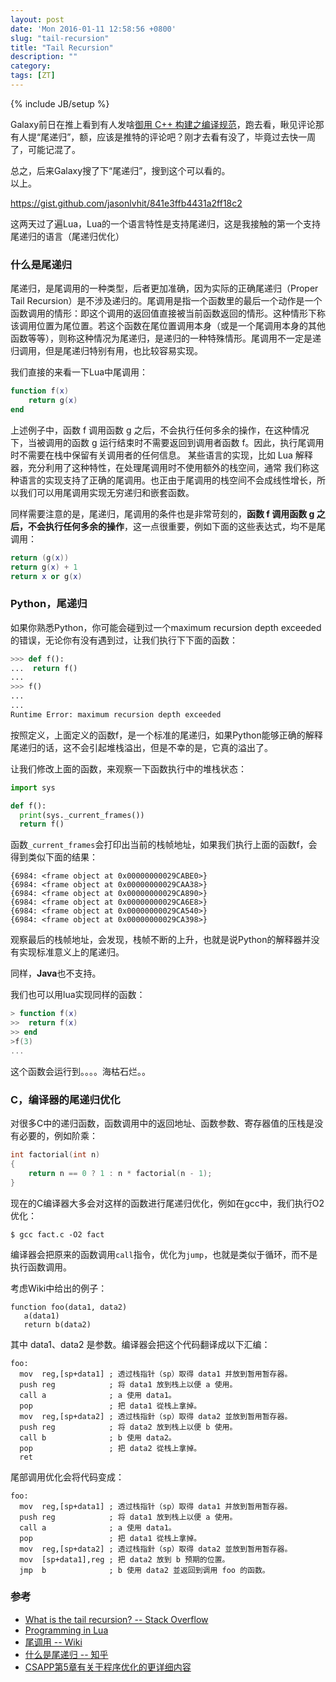```yaml
---
layout: post
date: 'Mon 2016-01-11 12:58:56 +0800'
slug: "tail-recursion"
title: "Tail Recursion"
description: ""
category: 
tags: [ZT]
---
```

{% include JB/setup %}

Galaxy前日在推上看到有人发啥[御用 C++ 构建之编译规范](http://tech.acgtyrant.com/%E5%BE%A1%E7%94%A8-C-%E6%9E%84%E5%BB%BA%E4%B9%8B%E7%BC%96%E8%AF%91%E8%A7%84%E8%8C%83/)，跑去看，瞅见评论那有人提“尾递归”，额，应该是推特的评论吧？刚才去看有没了，毕竟过去快一周了，可能记混了。

总之，后来Galaxy搜了下“尾递归”，搜到这个可以看的。  
以上。

https://gist.github.com/jasonlvhit/841e3ffb4431a2ff18c2

这两天过了遍Lua，Lua的一个语言特性是支持尾递归，这是我接触的第一个支持尾递归的语言（尾递归优化）

### 什么是尾递归

尾递归，是尾调用的一种类型，后者更加准确，因为实际的正确尾递归（Proper Tail Recursion）是不涉及递归的。尾调用是指一个函数里的最后一个动作是一个函数调用的情形：即这个调用的返回值直接被当前函数返回的情形。这种情形下称该调用位置为尾位置。若这个函数在尾位置调用本身（或是一个尾调用本身的其他函数等等），则称这种情况为尾递归，是递归的一种特殊情形。尾调用不一定是递归调用，但是尾递归特别有用，也比较容易实现。

我们直接的来看一下Lua中尾调用：

``` lua
function f(x)
    return g(x)
end
```

上述例子中，函数 f 调用函数 g 之后，不会执行任何多余的操作，在这种情况下，当被调用的函数
g 运行结束时不需要返回到调用者函数 f。因此，执行尾调用时不需要在栈中保留有关调用者的任何信息。
某些语言的实现，比如 Lua 解释器，充分利用了这种特性，在处理尾调用时不使用额外的栈空间，通常
我们称这种语言的实现支持了正确的尾调用。也正由于尾调用的栈空间不会成线性增长，所以我们可以用尾调用实现无穷递归和嵌套函数。

同样需要注意的是，尾递归，尾调用的条件也是非常苛刻的，**函数 f 调用函数 g 之后，不会执行任何多余的操作**，这一点很重要，例如下面的这些表达式，均不是尾调用：

``` lua
return (g(x))
return g(x) + 1
return x or g(x)
```

### Python，尾递归

如果你熟悉Python，你可能会碰到过一个maximum recursion depth exceeded的错误，无论你有没有遇到过，让我们执行下下面的函数：

``` python
>>> def f():
...  return f()
...
>>> f()
...
...
Runtime Error: maximum recursion depth exceeded

```
按照定义，上面定义的函数f，是一个标准的尾递归，如果Python能够正确的解释尾递归的话，这不会引起堆栈溢出，但是不幸的是，它真的溢出了。

让我们修改上面的函数，来观察一下函数执行中的堆栈状态：

``` python
import sys

def f():
  print(sys._current_frames())
  return f()
```

函数```_current_frames```会打印出当前的栈帧地址，如果我们执行上面的函数f，会得到类似下面的结果：
```
{6984: <frame object at 0x00000000029CABE0>}
{6984: <frame object at 0x00000000029CAA38>}
{6984: <frame object at 0x00000000029CA890>}
{6984: <frame object at 0x00000000029CA6E8>}
{6984: <frame object at 0x00000000029CA540>}
{6984: <frame object at 0x00000000029CA398>}
```
观察最后的栈帧地址，会发现，栈帧不断的上升，也就是说Python的解释器并没有实现标准意义上的尾递归。

同样，**Java**也不支持。

我们也可以用lua实现同样的函数：

``` lua
> function f(x)
>>  return f(x)
>> end
>f(3)
...
```

这个函数会运行到。。。。海枯石烂。。

### C，编译器的尾递归优化

对很多C中的递归函数，函数调用中的返回地址、函数参数、寄存器值的压栈是没有必要的，例如阶乘：
``` c
int factorial(int n)
{
    return n == 0 ? 1 : n * factorial(n - 1);
}
```
现在的C编译器大多会对这样的函数进行尾递归优化，例如在gcc中，我们执行O2优化：
``` batch
$ gcc fact.c -O2 fact
```
编译器会把原来的函数调用```call```指令，优化为```jump```，也就是类似于循环，而不是执行函数调用。

考虑Wiki中给出的例子：

```
function foo(data1, data2)
   a(data1)
   return b(data2)
```
其中 data1、data2 是参数。编译器会把这个代码翻译成以下汇编：

```
foo:
  mov  reg,[sp+data1] ; 透过栈指针（sp）取得 data1 并放到暂用暂存器。
  push reg            ; 将 data1 放到栈上以便 a 使用。
  call a              ; a 使用 data1。
  pop                 ; 把 data1 從栈上拿掉。
  mov  reg,[sp+data2] ; 透过栈指針（sp）取得 data2 並放到暂用暂存器。 
  push reg            ; 将 data2 放到栈上以便 b 使用。 
  call b              ; b 使用 data2。
  pop                 ; 把 data2 從栈上拿掉。
  ret
```

尾部调用优化会将代码变成：

```
foo:
  mov  reg,[sp+data1] ; 透过栈指针（sp）取得 data1 并放到暂用暂存器。
  push reg            ; 将 data1 放到栈上以便 a 使用。
  call a              ; a 使用 data1。
  pop                 ; 把 data1 從栈上拿掉。
  mov  reg,[sp+data2] ; 透过栈指針（sp）取得 data2 並放到暂用暂存器。  
  mov  [sp+data1],reg ; 把 data2 放到 b 预期的位置。
  jmp  b              ; b 使用 data2 並返回到调用 foo 的函数。
```

### 参考

* [What is the tail recursion? -- Stack Overflow](http://stackoverflow.com/questions/33923/what-is-tail-recursion)
* [Programming in Lua](http://www.lua.org/pil/)
* [尾调用 -- Wiki](http://zh.wikipedia.org/zh/%E5%B0%BE%E8%B0%83%E7%94%A8)
* [什么是尾递归 -- 知乎](http://www.zhihu.com/question/20761771)
* [CSAPP第5章有关于程序优化的更详细内容](http://book.douban.com/subject/1230413/)
